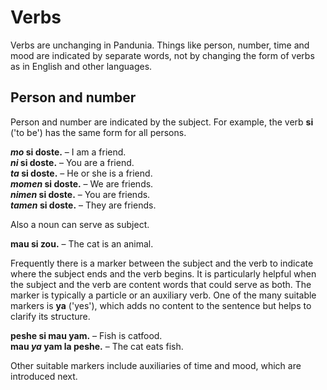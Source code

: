 # Verbs

Verbs are unchanging in Pandunia.
Things like person, number, time and mood are indicated by separate words,
not by changing the form of verbs as in English and other languages.

## Person and number

Person and number are indicated by the subject.
For example, the verb
**si**
('to be') has the same form for all persons.

**_mo_ si doste.**
– I am a friend.  
**_ni_ si doste.**
– You are a friend.  
**_ta_ si doste.**
– He or she is a friend.  
**_momen_ si doste.**
– We are friends.  
**_nimen_ si doste.**
– You are friends.  
**_tamen_ si doste.**
– They are friends.

Also a noun can serve as subject.

**mau si zou.**
– The cat is an animal.

Frequently there is a marker between the subject and the verb
to indicate where the subject ends and the verb begins.
It is particularly helpful when the subject and the verb are content words
that could serve as both.
The marker is typically a particle or an auxiliary verb.
One of the many suitable markers is
**ya**
('yes'),
which adds no content to the sentence
but helps to clarify its structure.

**peshe si mau yam.**
– Fish is catfood.  
**mau _ya_ yam la peshe.**
– The cat eats fish.

Other suitable markers include auxiliaries of time and mood,
which are introduced next.

